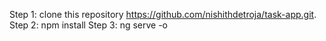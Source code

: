 Step 1: clone this repository https://github.com/nishithdetroja/task-app.git.
Step 2: npm install
Step 3: ng serve -o